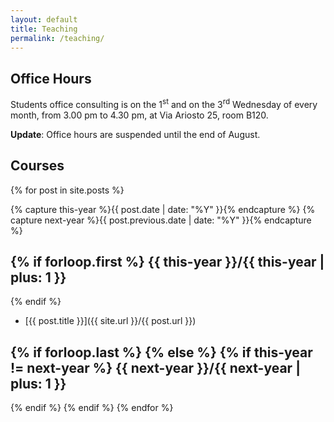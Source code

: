 ```yaml
---
layout: default
title: Teaching
permalink: /teaching/
---
```


Office Hours
------------

Students office consulting is on the 1<sup>st</sup> and on the 3<sup>rd</sup> Wednesday of every month, from 3.00 pm to 4.30 pm, at Via Ariosto 25, room B120.

**Update**: Office hours are suspended until the end of August.

[//]: # (Office hours are suspended until the end of April.)

[//]: # (Students are received **upon appointment only**.    )
[//]: # (Please contact me via email to request an appointment.)


Courses
-------

{% for post in site.posts  %}

{% capture this-year %}{{ post.date | date: "%Y" }}{% endcapture %}
{% capture next-year %}{{ post.previous.date | date: "%Y" }}{% endcapture %}

{% if forloop.first %}
{{ this-year }}/{{ this-year | plus: 1 }}
---------------
{% endif %}

* [{{ post.title }}]({{ site.url }}/{{ post.url }})

{% if forloop.last %}
{% else %}
{% if this-year != next-year %}
{{ next-year }}/{{ next-year | plus: 1 }}
---------------
{% endif %}
{% endif %}
{% endfor %}
